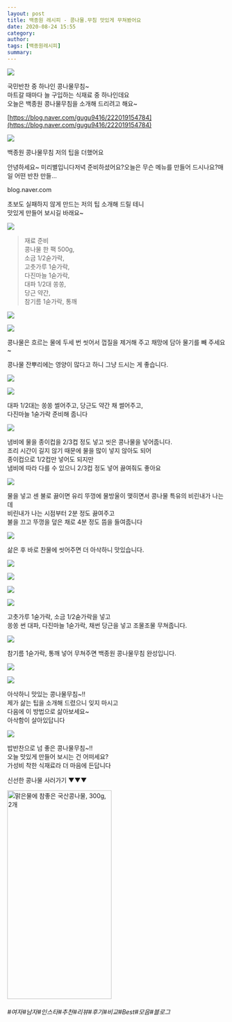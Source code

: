 ```yaml
---
layout: post
title: 백종원 레시피 - 콩나물.무침 맛있게 무쳐봤어요
date: 2020-08-24 15:55
category: 
author: 
tags: [백종원레시피]
summary: 
---
```



[![](https://post-phinf.pstatic.net/MjAyMDA3MjJfMTQ0/MDAxNTk1MzgxMDQ4OTgx.q9SF-TasVd61QGNf0MapoXwnmCePv2mmAb-4lJu62Dcg.xDQE795o95sSzlW-_W9e0GVz-aQAxi6TkBDPZQQYCPIg.JPEG/image_6938339291595380878646.jpg?type=w1200)](https://post.naver.com/viewer/postView.nhn?volumeNo=28860273&memberNo=7289556#)

  
  
국민반찬 중 하나인 콩나물무침~  
마트갈 때마다 늘 구입하는 식재료 중 하나인데요  
오늘은 백종원 콩나물무침을 소개해 드리려고 해요~  
  
[https://blog.naver.com/gugu9416/222019154784](https://blog.naver.com/gugu9416/222019154784)

[](https://blog.naver.com/gugu9416/222019154784)

![](https://dthumb-phinf.pstatic.net/?src=%22https%3A%2F%2Fblogthumb.pstatic.net%2FMjAyMDA3MDJfMjA1%2FMDAxNTkzNjc4MDQwNjA2.baHrHjGfSO31o3MTsYtMfNB78D9Pp-xM3C0OWZhOrXQg.viBISovn-KagEF7R8tHHt6IYabHIHzuT3Nc7wVLrBb8g.JPEG.gugu9416%2F0.JPG%3Ftype%3Dw2%22&type=ff500_300)

백종원 콩나물무침 저의 팁을 더했어요

안녕하세요~ 미리별입니다저녁 준비하셨어요?오늘은 무슨 메뉴를 만들어 드시나요?매일 어떤 반찬 만들...

blog.naver.com

  
  
초보도 실패하지 않게 만드는 저의 팁 소개해 드릴 테니  
맛있게 만들어 보시길 바래요~  
  

[![](https://post-phinf.pstatic.net/MjAyMDA3MjJfMjkz/MDAxNTk1MzgxMDUwMTg1.P9Bp0DThXgibVPx5GYIvFn3KAggvEBxNT-Fdgq1Tye0g.MUtcrpZ7ex-FRj1FrhSVbkrsQOI9HA_gEWasyUKIJGsg.JPEG/image_8334136571595380878647.jpg?type=w1200)](https://post.naver.com/viewer/postView.nhn?volumeNo=28860273&memberNo=7289556#)

  
  

> 재료 준비  
> 콩나물 한 팩 500g,  
> 소금 1/2숟가락,  
> 고춧가루 1숟가락,  
> 다진마늘 1숟가락,  
> 대파 1/2대 쏭쏭,  
> 당근 약간,  
> 참기름 1숟가락, 통깨

[![](https://post-phinf.pstatic.net/MjAyMDA3MjJfMTQ4/MDAxNTk1MzgxMDQ3NDY3.7HgY6Xa3844zNQN2mLD7UnivyFhJ4mttp1qQub8BHWQg.bUv1sUPQeofxTeqjj2ngk0YA00uMdILEiCM0im-glkUg.JPEG/image_5287690031595380878648.jpg?type=w1200)](https://post.naver.com/viewer/postView.nhn?volumeNo=28860273&memberNo=7289556#)

[![](https://post-phinf.pstatic.net/MjAyMDA3MjJfNDUg/MDAxNTk1MzgxMDUyMDk1.gQYJ3M21XONujt0eHXMyy0d88dwdh8Vb8-mnJ5GnBLIg.wRaLcheYKfHLWHHjILQykiithV81ekeFJ1dWwHJDfPUg.JPEG/image_7728129141595380878648.jpg?type=w1200)](https://post.naver.com/viewer/postView.nhn?volumeNo=28860273&memberNo=7289556#)

  
  
콩나물은 흐르는 물에 두세 번 씻어서 껍질을 제거해 주고 채망에 담아 물기를 빼 주세요~  
  
콩나물 잔뿌리에는 영양이 많다고 하니 그냥 드시는 게 좋습니다.  

[![](https://post-phinf.pstatic.net/MjAyMDA3MjJfMTM3/MDAxNTk1MzgxMDUzMzY2.dThxRKwHtRB7hTJ-P2ThHAQEH04JMQnLFqHU9a3O0YEg.VvPpeQqyaSBBlkqSsFxq08IMZgHN3sBSvgB7hUX5ZYMg.JPEG/image_9458046781595380878649.jpg?type=w1200)](https://post.naver.com/viewer/postView.nhn?volumeNo=28860273&memberNo=7289556#)

[![](https://post-phinf.pstatic.net/MjAyMDA3MjJfMTgg/MDAxNTk1MzgxMDU0Nzk5.OkrvOJo6G-LXmBcpbpdPLzvOoh_XAHgUFMAfXXPKr2Ag.Y_2mi4KW58Jk91plwlyJhgI4F7GvyvzxYdacy8AmkI0g.JPEG/image_2352361731595380878649.jpg?type=w1200)](https://post.naver.com/viewer/postView.nhn?volumeNo=28860273&memberNo=7289556#)

  
  
대파 1/2대는 쏭쏭 썰어주고, 당근도 약간 채 썰어주고,  
다진마늘 1숟가락 준비해 줍니다  
  

[![](https://post-phinf.pstatic.net/MjAyMDA3MjJfMTMz/MDAxNTk1MzgxMDU1ODY2.VHubjj70uTQd2aMqK0XDAmJ6bTZ2L-m6XM4nSnTM3Ekg.MnFMKMCwR042pUe5qEl7-pIk6dEeP8LfuCHKxAH5Ilgg.JPEG/image_9749703661595380878650.jpg?type=w1200)](https://post.naver.com/viewer/postView.nhn?volumeNo=28860273&memberNo=7289556#)

  
  
냄비에 물을 종이컵을 2/3컵 정도 넣고 씻은 콩나물을 넣어줍니다.  
조리 시간이 길지 않기 때문에 물을 많이 넣지 않아도 되어  
종이컵으로 1/2컵만 넣어도 되지만  
냄비에 따라 다를 수 있으니 2/3컵 정도 넣어 끓여줘도 좋아요  
  
  

[![](https://post-phinf.pstatic.net/MjAyMDA3MjJfNDAg/MDAxNTk1MzgxMDU3MDQ5.RGq76bT5uOo3WTbusEWDCEx7RjjRUR9ydnTlugLeEG0g.GhkmRNK9A1xKTwVTXoDHL_E8sR0ND2RgtcAiH3sPGmog.JPEG/image_9325665431595380878650.jpg?type=w1200)](https://post.naver.com/viewer/postView.nhn?volumeNo=28860273&memberNo=7289556#)

  
물을 넣고 센 불로 끓이면 유리 뚜껑에 물방울이 맺히면서 콩나물 특유의 비린내가 나는데  
비린내가 나는 시점부터 2분 정도 끓여주고  
불을 끄고 뚜껑을 덮은 채로 4분 정도 뜸을 들여줍니다  
  

[![](https://post-phinf.pstatic.net/MjAyMDA3MjJfMTMz/MDAxNTk1MzgxMDU4MTM0.SX5mb-ppOa2c1fD8T77ZzeIYDEzgxyocjCGe6ieMiccg.UoO4rCv9k4cqrgW5JrBCX73yeXbYhovjoFVAYUkYb10g.JPEG/image_7077650581595380878650.jpg?type=w1200)](https://post.naver.com/viewer/postView.nhn?volumeNo=28860273&memberNo=7289556#)

  
삶은 후 바로 찬물에 씻어주면 더 아삭하니 맛있습니다.

[![](https://post-phinf.pstatic.net/MjAyMDA3MjJfNjUg/MDAxNTk1MzgxMDU5NDQz.MtHvGda0w3tcL7CycKITK2EzU_D_3im7vemA6GUTc_wg.quOdpxjorra03LH_jIigAgtEWoK0h4sc3Y-meyazY5wg.JPEG/image_4827407741595380878651.jpg?type=w1200)](https://post.naver.com/viewer/postView.nhn?volumeNo=28860273&memberNo=7289556#)

[![](https://post-phinf.pstatic.net/MjAyMDA3MjJfMTk2/MDAxNTk1MzgxMDYwODQz.mdjelvCM-lh22fUV5zRBrha1-4zrHbtlAGbKKUOoddog.dsSYbJCBR66b9Hgu0sBYKBklqBdVutrVuwSpiXZouKEg.JPEG/image_6832609621595380878651.jpg?type=w1200)](https://post.naver.com/viewer/postView.nhn?volumeNo=28860273&memberNo=7289556#)

[![](https://post-phinf.pstatic.net/MjAyMDA3MjJfNDAg/MDAxNTk1MzgxMDYyNjkx.TorRQC7fLgvG-1QwOUZKSbuHVS_Ds4-BFaJqFIY1gxYg.IUXNsSoNokGFcBJLw9_PZOqevC8-iMLjRJKw_V3j8dog.JPEG/image_2617136941595380878651.jpg?type=w1200)](https://post.naver.com/viewer/postView.nhn?volumeNo=28860273&memberNo=7289556#)

[![](https://post-phinf.pstatic.net/MjAyMDA3MjJfNTAg/MDAxNTk1MzgxMDY0MDM5.CwRdXrJROJpYJMg-FJajOVZgE20FElAZXqWPPICdELAg.1bAzIZSjAQA1cL0uC_VVofIGMQHd_0MXStkpCwFGihQg.JPEG/image_7792942721595380878652.jpg?type=w1200)](https://post.naver.com/viewer/postView.nhn?volumeNo=28860273&memberNo=7289556#)

  
  
고춧가루 1숟가락, 소금 1/2숟가락을 넣고  
쏭쏭 썬 대파, 다진마늘 1숟가락, 채썬 당근을 넣고 조물조물 무쳐줍니다.

[![](https://post-phinf.pstatic.net/MjAyMDA3MjJfMTYx/MDAxNTk1MzgxMDY1NDU3.jS6AsXTokQxmdl9WqswxxJrB_plgtApajkNGbw84EdYg.vgetsO3usBOJLLRl5iV-1Cgtlf5lCmY2xQBm7G4O_kMg.JPEG/image_2897917991595380878652.jpg?type=w1200)](https://post.naver.com/viewer/postView.nhn?volumeNo=28860273&memberNo=7289556#)

  
  
참기름 1숟가락, 통깨 넣어 무쳐주면 백종원 콩나물무침 완성입니다.  

[![](https://post-phinf.pstatic.net/MjAyMDA3MjJfMTI3/MDAxNTk1MzgxMDY2ODAy.GFQDYrQhKPTofvNaHIeCv477e2ZQGzwn3kkk7B58VOIg.fiTU4G-ok6h5ETISnGfgiQkughUeT0Q8ji5VylrxOyog.JPEG/image_1974518001595380878652.jpg?type=w1200)](https://post.naver.com/viewer/postView.nhn?volumeNo=28860273&memberNo=7289556#)

[![](https://post-phinf.pstatic.net/MjAyMDA3MjJfMjc4/MDAxNTk1MzgxMDY3OTE4.tiRkBKlLL28AqM-cClG_9j6ef0zca0M61OXeROC3l98g.XcpOL0nqOaJyuSHW3kaHT8wS6LH2vtPENuR3bBorvj8g.JPEG/image_6588202491595380878652.jpg?type=w1200)](https://post.naver.com/viewer/postView.nhn?volumeNo=28860273&memberNo=7289556#)

  
  
아삭하니 맛있는 콩나물무침~!!  
제가 삶는 팁을 소개해 드렸으니 잊지 마시고  
다음에 이 방법으로 삶아보세요~  
아삭함이 살아있답니다  

[![](https://post-phinf.pstatic.net/MjAyMDA3MjJfNDAg/MDAxNTk1MzgxMDY5MTE0.xLBqBZVD88Go5nGTJtQ4Lf9XUujadYd40t6XP84M_vUg.TPsZWibaswhEJWA1ffCpF87DTGG_NtmUQwDDi1R35hQg.JPEG/image_438980531595380878653.jpg?type=w1200)](https://post.naver.com/viewer/postView.nhn?volumeNo=28860273&memberNo=7289556#)

  
  
밥반찬으로 넘 좋은 콩나물무침~!!  
오늘 맛있게 만들어 보시는 건 어떠세요?  
가성비 착한 식재료라 더 마음에 든답니다

신선한 콩나물 사러가기  ▼▼▼

<a href="https://coupa.ng/bIR0lk" target="_blank"><img src="https://static.coupangcdn.com/image/affiliate/banner/47f173c95d36a9ceafd430fb554f625e@2x.jpg" alt="맑은물에 참좋은 국산콩나물, 300g, 2개" width="240" height="480"></a>


###### #여자#남자#인스타#추천#리뷰#후기#비교#Best#모음#블로그